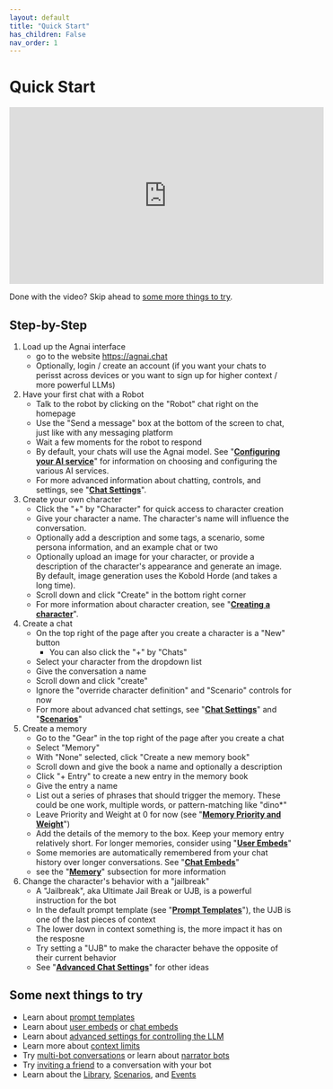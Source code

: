 ```yaml
---
layout: default
title: "Quick Start"
has_children: False
nav_order: 1
---
```

# Quick Start

<iframe width="560" height="315" src="https://www.youtube.com/embed/JgT2jLMSOP0?si=W0U0PDqhfUT62lHa" title="YouTube video player" frameborder="0" allow="accelerometer; autoplay; clipboard-write; encrypted-media; gyroscope; picture-in-picture; web-share" allowfullscreen></iframe>

Done with the video?  Skip ahead to [some more things to try](#some-next-things-to-try).

## Step-by-Step

1. Load up the Agnai interface
    * go to the website https://agnai.chat
    * Optionally, login / create an account (if you want your chats to perisst across devices or you want to sign up for higher context / more powerful LLMs)
1. Have your first chat with a Robot
    * Talk to the robot by clicking on the "Robot" chat right on the homepage
    * Use the "Send a message" box at the bottom of the screen to chat, just like with any messaging platform
    * Wait a few moments for the robot to respond
    * By default, your chats will use the Agnai model.  See "**[Configuring your AI service](/configuring-your-ai-service)**" for information on choosing and configuring the various AI services.
    * For more advanced information about chatting, controls, and settings, see "**[Chat Settings](/docs/chat-settings)**".
1. Create your own character
    * Click the "+" by "Character" for quick access to character creation
    * Give your character a name.  The character's name will influence the conversation.
    * Optionally add a description and some tags, a scenario, some persona information, and an example chat or two
    * Optionally upload an image for your character, or provide a description of the character's appearance and generate an image.  By default, image generation uses the Kobold Horde (and takes a long time).
    * Scroll down and click "Create" in the bottom right corner
    * For more information about character creation, see "**[Creating a character](/docs/creating-a-character)**".
1. Create a chat
    * On the top right of the page after you create a character is a "New" button
        * You can also click the "+" by "Chats"
    * Select your character from the dropdown list
    * Give the conversation a name
    * Scroll down and click "create"
    * Ignore the "override character definition" and "Scenario" controls for now
    * For more about advanced chat settings, see "**[Chat Settings](/docs/chat-settings)**" and "**[Scenarios](/docs/scenarios)**"
1. Create a memory
    * Go to the "Gear" in the top right of the page after you create a chat
    * Select "Memory"
    * With "None" selected, click "Create a new memory book"
    * Scroll down and give the book a name and optionally a description
    * Click "+ Entry" to create a new entry in the memory book
    * Give the entry a name
    * List out a series of phrases that should trigger the memory.  These could be one work, multiple words, or pattern-matching like "dino*"
    * Leave Priority and Weight at 0 for now (see "**[Memory Priority and Weight](/docs/memory/priority-and-weight)**")
    * Add the details of the memory to the box.  Keep your memory entry relatively short.  For longer memories, consider using "**[User Embeds](/docs/memory/user-embeds)**"
    * Some memories are automatically remembered from your chat history over longer conversations.  See "**[Chat Embeds](/docs/memory/chat-embeds)**"
    * see the "**[Memory](/docs/memory)**" subsection for more information
1. Change the character's behavior with a "jailbreak"
    * A "Jailbreak", aka Ultimate Jail Break or UJB, is a powerful instruction for the bot
    * In the default prompt template (see "**[Prompt Templates](/prompt-templates)**"), the UJB is one of the last pieces of context
    * The lower down in context something is, the more impact it has on the resposne
    * Try setting a "UJB" to make the character behave the opposite of their current behavior
    * See "**[Advanced Chat Settings](/advanced-chat-settings)**" for other ideas

## Some next things to try
* Learn about [prompt templates](/prompt-templates)
* Learn about [user embeds](/user-embeds) or [chat embeds](/chat-embeds)
* Learn about [advanced settings for controlling the LLM](/advanced-llm-settings)
* Learn more about [context limits](/context-and-context-limits)
* Try [multi-bot conversations](/multi-bot-conversations) or learn about [narrator bots](/narrator-bots)
* Try [inviting a friend](/multi-user-conversations) to a conversation with your bot
* Learn about the [Library](/library), [Scenarios](/scenarios), and [Events](/events)


